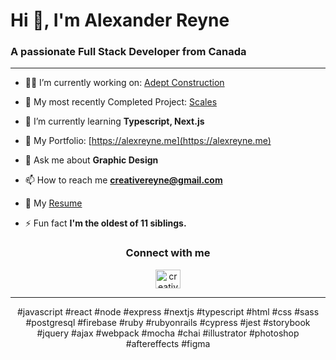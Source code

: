 <h1 align="left">Hi 👋, I'm Alexander Reyne</h1>
<h3 align="left">A passionate Full Stack Developer from Canada</h3>

---

- 👨‍💻 I’m currently working on: [Adept Construction](https://github.com/Alex-Reyne/adept-construction)

- 🔭 My most recently Completed Project: [Scales](https://github.com/JoeMics/scales)

- 🌱 I’m currently learning **Typescript, Next.js**

- 🎨 My Portfolio: [https://alexreyne.me](https://alexreyne.me)

- 💬 Ask me about **Graphic Design**

- 📫 How to reach me **creativereyne@gmail.com**

- 📄 My [Resume](https://drive.google.com/file/d/1rvrY8h93EFONuJnC_6eURYJscZSnOp1V/view)

- ⚡ Fun fact **I'm the oldest of 11 siblings.**

<h3 align="center">Connect with me</h3>
<p align="center">
<a href="https://linktr.ee/alexreyne" target="blank"><img align="center" src="https://www.computerhope.com/jargon/l/linktree.png" alt="creativereyne" height="30" width="40" /></a>
</p>

---

<p align="center">
#javascript #react #node #express #nextjs #typescript #html #css #sass #postgresql #firebase #ruby #rubyonrails #cypress #jest #storybook #jquery #ajax #webpack #mocha #chai #illustrator #photoshop #aftereffects #figma
</p>

